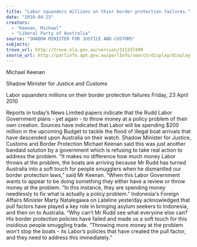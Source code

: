 ```yaml
---
title: "Labor squanders millions on thier border protection failures."
date: "2010-04-23"
creators:
  - "Keenan, Michael"
  - "Liberal Party of Australia"
source: "SHADOW MINISTER FOR JUSTICE AND CUSTOMS"
subjects:
trove_url: http://trove.nla.gov.au/version/211337499
source_url: http://parlinfo.aph.gov.au/parlInfo/search/display/display.w3p;query=Id%3A%22media/pressrel/S5XW6%22
---
```


 Michael Keenan 

 Shadow Minister for Justice and Customs 

 Labor squanders millions on their border protection failures  Friday, 23 April 2010    

 Reports in today’s News Limited papers indicate that the Rudd Labor  Government plans - yet again - to throw money at a policy problem of their own  creation.   Sources have indicated that Labor will be spending $200 million in the upcoming  Budget to tackle the flood of illegal boat arrivals that have descended upon  Australia on their watch.   Shadow Minister for Justice, Customs and Border Protection Michael Keenan said  this was just another bandaid solution by a government which is refusing to take  real action to address the problem.   “It makes no difference how much money Labor throws at the problem, the  boats are arriving because Mr Rudd has turned Australia into a soft touch for  people smugglers when he dismantled our border protection laws,” said Mr  Keenan.   “When this Labor Government wants to appear to be doing something they  either have a review or throw money at the problem.   “In this instance, they are spending money needlessly to fix what is actually a  policy problem.”   Indonesia's Foreign Affairs Minister Marty Natalegawa on Lateline yesterday  acknowledged that pull factors have played a key role in bringing asylum  seekers to Indonesia, and then on to Australia.   “Why can’t Mr Rudd see what everyone else can? His border protection policies  have failed and made us a soft touch for this insidious people smuggling trade.   “Throwing more money at the problem won’t stop the boats - its Labor’s policies  that have created the pull factor, and they need to address this immediately.”  

 

